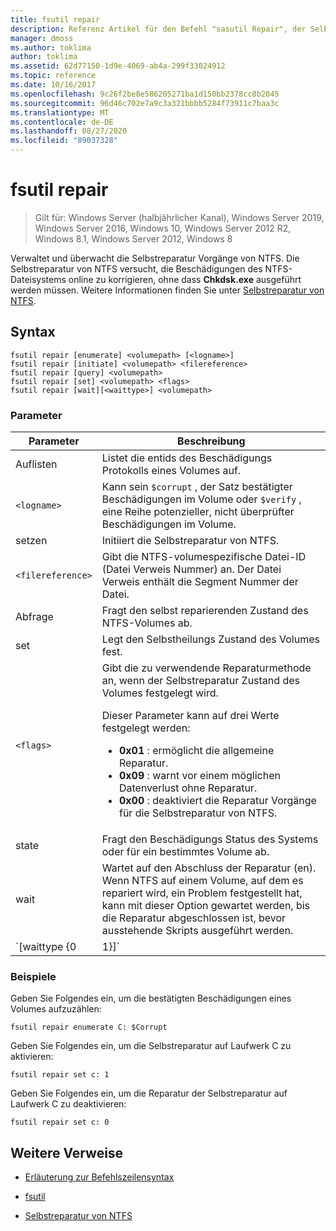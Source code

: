 ```yaml
---
title: fsutil repair
description: Referenz Artikel für den Befehl "sasutil Repair", der Selbstreparatur Vorgänge für NTFS verwaltet und überwacht.
manager: dmoss
ms.author: toklima
author: toklima
ms.assetid: 62d77150-1d9e-4069-ab4a-299f33024912
ms.topic: reference
ms.date: 10/16/2017
ms.openlocfilehash: 9c26f2be8e586205271ba1d150bb2378cc8b2045
ms.sourcegitcommit: 96d46c702e7a9c3a321bbbb5284f73911c7baa3c
ms.translationtype: MT
ms.contentlocale: de-DE
ms.lasthandoff: 08/27/2020
ms.locfileid: "89037328"
---
```

# <a name="fsutil-repair"></a>fsutil repair

> Gilt für: Windows Server (halbjährlicher Kanal), Windows Server 2019, Windows Server 2016, Windows 10, Windows Server 2012 R2, Windows 8.1, Windows Server 2012, Windows 8

Verwaltet und überwacht die Selbstreparatur Vorgänge von NTFS. Die Selbstreparatur von NTFS versucht, die Beschädigungen des NTFS-Dateisystems online zu korrigieren, ohne dass **Chkdsk.exe** ausgeführt werden müssen. Weitere Informationen finden Sie unter [Selbstreparatur von NTFS](/previous-versions/windows/it-pro/windows-server-2008-r2-and-2008/cc771388(v=ws.10)).

## <a name="syntax"></a>Syntax

```
fsutil repair [enumerate] <volumepath> [<logname>]
fsutil repair [initiate] <volumepath> <filereference>
fsutil repair [query] <volumepath>
fsutil repair [set] <volumepath> <flags>
fsutil repair [wait][<waittype>] <volumepath>

```

### <a name="parameters"></a>Parameter

| Parameter | Beschreibung |
| --------- | ----------- |
| Auflisten | Listet die entids des Beschädigungs Protokolls eines Volumes auf. |
| `<logname>` | Kann sein `$corrupt` , der Satz bestätigter Beschädigungen im Volume oder `$verify` , eine Reihe potenzieller, nicht überprüfter Beschädigungen im Volume. |
| setzen | Initiiert die Selbstreparatur von NTFS. |
| `<filereference>` | Gibt die NTFS-volumespezifische Datei-ID (Datei Verweis Nummer) an. Der Datei Verweis enthält die Segment Nummer der Datei. |
| Abfrage | Fragt den selbst reparierenden Zustand des NTFS-Volumes ab. |
| set | Legt den Selbstheilungs Zustand des Volumes fest. |
| `<flags>` | Gibt die zu verwendende Reparaturmethode an, wenn der Selbstreparatur Zustand des Volumes festgelegt wird.<p>Dieser Parameter kann auf drei Werte festgelegt werden:<ul><li>**0x01** : ermöglicht die allgemeine Reparatur.</li><li>**0x09** : warnt vor einem möglichen Datenverlust ohne Reparatur.</li><li>**0x00** : deaktiviert die Reparatur Vorgänge für die Selbstreparatur von NTFS.</li></ul> |
| state | Fragt den Beschädigungs Status des Systems oder für ein bestimmtes Volume ab. |
| wait | Wartet auf den Abschluss der Reparatur (en). Wenn NTFS auf einem Volume, auf dem es repariert wird, ein Problem festgestellt hat, kann mit dieser Option gewartet werden, bis die Reparatur abgeschlossen ist, bevor ausstehende Skripts ausgeführt werden. |
| `[waittype {0|1}]` | Gibt an, ob auf den Abschluss der aktuellen Reparatur gewartet werden soll oder ob auf den Abschluss aller Reparaturen gewartet werden soll. Der *waittype* -Parameter kann auf die folgenden Werte festgelegt werden:<ul><li>**0** -wartet auf den Abschluss aller Reparaturen. (Standardwert)</li><li>**1** : wartet auf den Abschluss der aktuellen Reparatur.</li></ul> |

### <a name="examples"></a>Beispiele

Geben Sie Folgendes ein, um die bestätigten Beschädigungen eines Volumes aufzuzählen:

```
fsutil repair enumerate C: $Corrupt
```

Geben Sie Folgendes ein, um die Selbstreparatur auf Laufwerk C zu aktivieren:

```
fsutil repair set c: 1
```

Geben Sie Folgendes ein, um die Reparatur der Selbstreparatur auf Laufwerk C zu deaktivieren:

```
fsutil repair set c: 0
```

## <a name="additional-references"></a>Weitere Verweise

- [Erläuterung zur Befehlszeilensyntax](command-line-syntax-key.md)

- [fsutil](fsutil.md)

- [Selbstreparatur von NTFS](/previous-versions/windows/it-pro/windows-server-2008-r2-and-2008/cc771388(v=ws.10))

